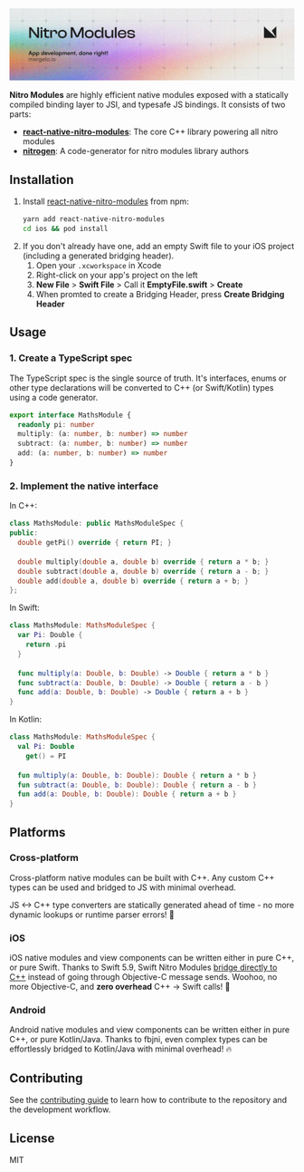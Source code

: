 <a href="https://margelo.io">
  <picture>
    <source media="(prefers-color-scheme: dark)" srcset="./docs/img/banner-nitro-modules-dark.png" />
    <source media="(prefers-color-scheme: light)" srcset="./docs/img/banner-nitro-modules-light.png" />
    <img alt="VisionCamera" src="./docs/img/banner-nitro-modules-light.png" />
  </picture>
</a>

<br />

**Nitro Modules** are highly efficient native modules exposed with a statically compiled binding layer to JSI, and typesafe JS bindings.
It consists of two parts:

- [**react-native-nitro-modules**](packages/react-native-nitro-modules): The core C++ library powering all nitro modules
- [**nitrogen**](packages/nitro-codegen): A code-generator for nitro modules library authors

## Installation

1. Install [react-native-nitro-modules](https://npmjs.org/react-native-nitro-modules) from npm:
    ```sh
    yarn add react-native-nitro-modules
    cd ios && pod install
    ```
2. If you don't already have one, add an empty Swift file to your iOS project (including a generated bridging header).
    1. Open your `.xcworkspace` in Xcode
    2. Right-click on your app's project on the left
    3. **New File** > **Swift File** > Call it **EmptyFile.swift** > **Create**
    4. When promted to create a Bridging Header, press **Create Bridging Header**

## Usage

### 1. Create a TypeScript spec

The TypeScript spec is the single source of truth. It's interfaces, enums or other type declarations will be converted to C++ (or Swift/Kotlin) types using a code generator.

```ts
export interface MathsModule {
  readonly pi: number
  multiply: (a: number, b: number) => number
  subtract: (a: number, b: number) => number
  add: (a: number, b: number) => number
}
```

### 2. Implement the native interface

In C++:

```cpp
class MathsModule: public MathsModuleSpec {
public:
  double getPi() override { return PI; }

  double multiply(double a, double b) override { return a * b; }
  double subtract(double a, double b) override { return a - b; }
  double add(double a, double b) override { return a + b; }
};
```

In Swift:

```swift
class MathsModule: MathsModuleSpec {
  var Pi: Double {
    return .pi
  }

  func multiply(a: Double, b: Double) -> Double { return a * b }
  func subtract(a: Double, b: Double) -> Double { return a - b }
  func add(a: Double, b: Double) -> Double { return a + b }
}
```

In Kotlin:

```kotlin
class MathsModule: MathsModuleSpec {
  val Pi: Double
    get() = PI

  fun multiply(a: Double, b: Double): Double { return a * b }
  fun subtract(a: Double, b: Double): Double { return a - b }
  fun add(a: Double, b: Double): Double { return a + b }
}
```

## Platforms

### Cross-platform

Cross-platform native modules can be built with C++.
Any custom C++ types can be used and bridged to JS with minimal overhead.

JS <-> C++ type converters are statically generated ahead of time - no more dynamic lookups or runtime parser errors! 🥳

### iOS

iOS native modules and view components can be written either in pure C++, or pure Swift.
Thanks to Swift 5.9, Swift Nitro Modules [bridge directly to C++](https://www.swift.org/documentation/cxx-interop/) instead of going through Objective-C message sends. Woohoo, no more Objective-C, and **zero overhead** C++ -> Swift calls! 🥳

### Android

Android native modules and view components can be written either in pure C++, or pure Kotlin/Java.
Thanks to fbjni, even complex types can be effortlessly bridged to Kotlin/Java with minimal overhead! 🔥

## Contributing

See the [contributing guide](CONTRIBUTING.md) to learn how to contribute to the repository and the development workflow.

## License

MIT

